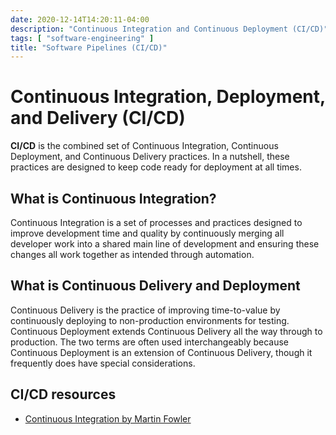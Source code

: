 ```yaml
---
date: 2020-12-14T14:20:11-04:00
description: "Continuous Integration and Continuous Deployment (CI/CD)"
tags: [ "software-engineering" ]
title: "Software Pipelines (CI/CD)"
---
```


# Continuous Integration, Deployment, and Delivery (CI/CD)

**CI/CD** is the combined set of Continuous Integration, Continuous Deployment, and Continuous Delivery practices. In a nutshell, these practices are designed to keep code ready for deployment at all times.

## What is Continuous Integration?

Continuous Integration is a set of processes and practices designed to improve development time and quality by continuously merging all developer work into a shared main line of development and ensuring these changes all work together as intended through automation.

## What is Continuous Delivery and Deployment

Continuous Delivery is the practice of improving time-to-value by continuously deploying to non-production environments for testing. Continuous Deployment extends Continuous Delivery all the way through to production. The two terms are often used interchangeably because Continuous Deployment is an extension of Continuous Delivery, though it frequently does have special considerations.

## CI/CD resources

* [Continuous Integration by Martin Fowler](https://martinfowler.com/articles/continuousIntegration.html)
